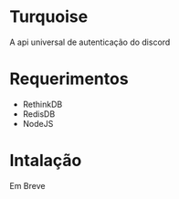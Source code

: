 # Turquoise
A api universal de autenticação do discord

# Requerimentos
* RethinkDB
* RedisDB
* NodeJS

# Intalação
Em Breve